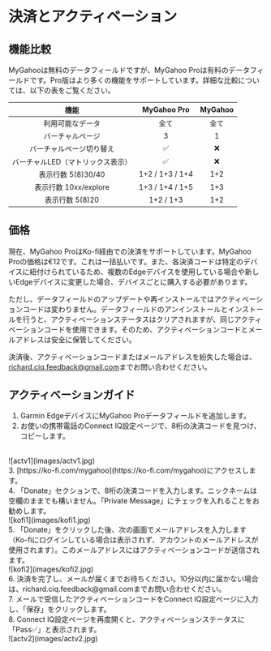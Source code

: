# 決済とアクティベーション

## 機能比較
MyGahooは無料のデータフィールドですが、MyGahoo Proは有料のデータフィールドです。Pro版はより多くの機能をサポートしています。詳細な比較については、以下の表をご覧ください。

| 機能 | MyGahoo Pro | MyGahoo |
|:-------:|:-----------:|:--------:|
| 利用可能なデータ | 全て | 全て |
| バーチャルページ | 3 | 1 |
| バーチャルページ切り替え | ✅ | ❌ |
| バーチャルLED（マトリックス表示） | ✅ | ❌ |
| 表示行数 5(8)30/40 | 1+2 / 1+3 / 1+4 | 1+2 |
| 表示行数 10xx/explore | 1+3 / 1+4 / 1+5 | 1+3 |
| 表示行数 5(8)20 | 1+2 / 1+3 | 1+2 |

## 価格

現在、MyGahoo ProはKo-fi経由での決済をサポートしています。MyGahoo Proの価格は€12です。これは一括払いです。また、各決済コードは特定のデバイスに紐付けられているため、複数のEdgeデバイスを使用している場合や新しいEdgeデバイスに変更した場合、デバイスごとに購入する必要があります。

ただし、データフィールドのアップデートや再インストールではアクティベーションコードは変わりません。データフィールドのアンインストールとインストールを行うと、アクティベーションステータスはクリアされますが、同じアクティベーションコードを使用できます。そのため、アクティベーションコードとメールアドレスは安全に保管してください。

決済後、アクティベーションコードまたはメールアドレスを紛失した場合は、[richard.ciq.feedback@gmail.com](richard.ciq.feedback@gmail.com)までお問い合わせください。

## アクティベーションガイド
1. Garmin EdgeデバイスにMyGahoo Proデータフィールドを追加します。
2. お使いの携帯電話のConnect IQ設定ページで、8桁の決済コードを見つけ、コピーします。
<br>
![actv1](images/actv1.jpg)
<br>
3. [https://ko-fi.com/mygahoo](https://ko-fi.com/mygahoo)にアクセスします。
<br>
4. 「Donate」セクションで、8桁の決済コードを入力します。ニックネームは空欄のままでも構いません。「Private Message」にチェックを入れることをお勧めします。
<br>
![kofi1](images/kofi1.jpg)
<br>
5. 「Donate」をクリックした後、次の画面でメールアドレスを入力します（Ko-fiにログインしている場合は表示されず、アカウントのメールアドレスが使用されます）。このメールアドレスにはアクティベーションコードが送信されます。
<br>
![kofi2](images/kofi2.jpg)
<br>
6. 決済を完了し、メールが届くまでお待ちください。10分以内に届かない場合は、richard.ciq.feedback@gmail.comまでお問い合わせください。
<br>
7. メールで受信したアクティベーションコードをConnect IQ設定ページに入力し、「保存」をクリックします。
<br>
8. Connect IQ設定ページを再度開くと、アクティベーションステータスに「Pass✅」と表示されます。
<br>
![actv2](images/actv2.jpg)
